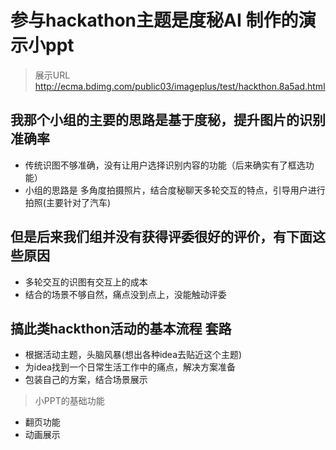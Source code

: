 # 参与hackathon主题是度秘AI 制作的演示小ppt
> 展示URL http://ecma.bdimg.com/public03/imageplus/test/hackthon.8a5ad.html
## 我那个小组的主要的思路是基于度秘，提升图片的识别准确率
- 传统识图不够准确，没有让用户选择识别内容的功能（后来确实有了框选功能）
- 小组的思路是 多角度拍摄照片，结合度秘聊天多轮交互的特点，引导用户进行拍照(主要针对了汽车)

## 但是后来我们组并没有获得评委很好的评价，有下面这些原因
- 多轮交互的识图有交互上的成本
- 结合的场景不够自然，痛点没到点上，没能触动评委


## 搞此类hackthon活动的基本流程 套路
- 根据活动主题，头脑风暴(想出各种idea去贴近这个主题)
- 为idea找到一个日常生活工作中的痛点，解决方案准备
- 包装自己的方案，结合场景展示


> 小PPT的基础功能
- 翻页功能
- 动画展示

